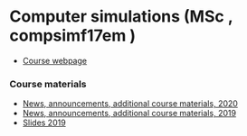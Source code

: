 # Computer simulations (MSc , compsimf17em	)

- [Course webpage](http://csabai.web.elte.hu/http/szamSzimMsc/) 

### Course materials
- [News, announcements, additional course materials, 2020](news2020)
- [News, announcements, additional course materials, 2019](news2019)
- [Slides 2019](Slides2019)

